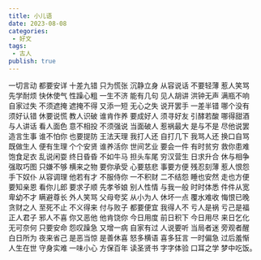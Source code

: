 ```yaml
---
title: 小儿语
date: 2023-08-08
categories:
 - 好文
tags:
 - 古人
publish: true
---
```


一切言动 都要安详 十差九错 只为慌张  沉静立身 从容说话 不要轻薄 惹人笑骂  
先学耐烦 快休使气 性躁心粗 一生不济  能有几句 见人胡讲 洪钟无声 满瓶不响  
自家过失 不须遮掩 遮掩不得 又添一短  无心之失 说开罢手 一差半错 哪个没有  
须好认错 休要说慌 教人识破 谁肯作养  要成好人 须寻好友 引酵若酸 哪得甜酒  
与人讲话 看人面色 意不相投 不须强说  当面破人 惹祸最大 是与不是 尽他说罢  
造言生事 谁不怕你 也要提防 王法天理  我打人还 自打几下 我骂人还 换口自骂  
既做生人 便有生理 个个安贤 谁养活你  世间艺业 要会一件 有时贫穷 救你患难  
饱食足衣 乱说闲耍 终日昏昏 不如牛马  担头车尾 穷汉营生 日求升合 休与相争  
强取巧图 只嫌不够 横来之物 要你承受  心要慈悲 事要方便 残忍刻薄 惹人恨怨  
手下奴仆 从容调理 他若有才 不服侍你  一不积财 二不结怨 睡也安然 走也方便  
要知亲恩 看你儿郎 要求子顺 先孝爷娘  别人性情 与我一般 时时体悉 件件从宽  
卑幼不才 瞒避尊长 外人笑骂 父母夸奖  从小为人 休坏一点 覆水难收 悔恨已晚  
贪财之人 至死不止 不义得来 付与败子  都要便宜 我得人不 亏人是祸 亏己是福  
正人君子 邪人不喜 你又恶他 他肯饶你  今日用度 前日积下 今日用尽 来日乞化  
无可奈何 只要安命 怨叹躁急 又增一病  自家有过 人说要听 当局者迷 旁观者醒  
白日所为 夜来省己 是恶当惊 是善休喜  怒多横语 喜多狂言 一时偏急 过后羞惭  
人生在世 守身实难 一味小心 方保百年  读圣贤书 字字体验 口耳之学 梦中吃饭。